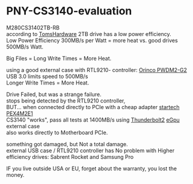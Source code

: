 # PNY-CS3140-evaluation

M280CS31402TB-RB </br>
according to [TomsHardware](https://www.tomshardware.com/reviews/pny-xlr8-cs3140-ssd-review/2) 2TB drive has a low power efficiency. </br>
Low Power Efficiency 300MB/s per Watt = more heat vs. good drives 500MB/s Watt. </br>

Big Files = Long Write Times = More Heat. </br>

using a good external case with RTL9210- controller: [Orinco PWDM2-G2](https://www.orico.cc/us/product/detail/8037.html) </br>
USB 3.0 limits speed to 500MB/s </br>
Longer Write Times = More Heat. </br>

Drive Failed, but was a strange failure. </br>
stops being detected by the RTL9210 controller, </br>
BUT... when connected directly to PCIe with a cheap adapter [startech PEX4M2E1](https://www.startech.com/en-us/hdd/pex4m2e1)  </br>
CS3140 "works", pass all tests at 1400MB/s using [Thunderbolt2](https://en.wikipedia.org/wiki/Thunderbolt_(interface)#Thunderbolt_2) [eGpu](https://egpu.io/best-egpu-buyers-guide/) external case </br>
also works directly to Motherboard PCIe. </br>

something got damaged, but Not a total damage. </br>
external USB case / RTL9210 controller has No problem with Higher efficiency drives: Sabrent Rocket and Samsung Pro </br>

IF you live outside USA or EU, forget about the warranty, you lost the money. </br>


